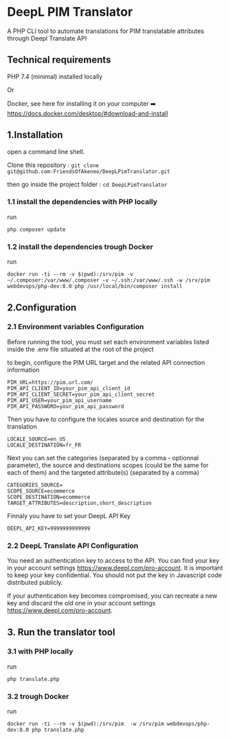 # DeepL PIM Translator
A PHP CLI tool to automate translations for PIM translatable attributes through Deepl Translate API

## Technical requirements

PHP 7.4 (minimal) installed locally

Or

Docker, see here for installing it on your computer ➡️ https://docs.docker.com/desktop/#download-and-install

## 1.Installation

open a command line shell.

Clone this repository : `git clone git@github.com:FriendsOfAkeneo/DeepLPimTranslator.git`

then go inside the project folder : `cd DeepLPimTranslator`

### 1.1 install the dependencies with PHP locally
run
```
php composer update
```

### 1.2 install the dependencies trough Docker
run
```
docker run -ti --rm -v $(pwd):/srv/pim -v ~/.composer:/var/www/.composer -v ~/.ssh:/var/www/.ssh -w /srv/pim webdevops/php-dev:8.0 php /usr/local/bin/composer install
```

## 2.Configuration

### 2.1 Environment variables Configuration

Before running the tool, you must set each environment variables listed inside the .env file situated at the root of the project

to begin, configure the PIM URL target and the related API connection information
```
PIM_URL=https://pim.url.com/
PIM_API_CLIENT_ID=your_pim_api_client_id
PIM_API_CLIENT_SECRET=your_pim_api_client_secret
PIM_API_USER=your_pim_api_username
PIM_API_PASSWORD=your_pim_api_password
```

Then you have to configure the locales source and destination for the translation
```
LOCALE_SOURCE=en_US
LOCALE_DESTINATION=fr_FR
```
Next you can set the categories  (separated by a comma - optionnal parameter), the source and destinations scopes (could be the same for each of them) and the targeted attribute(s) (separated by a comma)
```
CATEGORIES_SOURCE=
SCOPE_SOURCE=ecommerce
SCOPE_DESTINATION=ecommerce
TARGET_ATTRIBUTES=description,short_description
```
Finnaly you have to set your DeepL API Key 
```
DEEPL_API_KEY=9999999999999
```

### 2.2 DeepL Translate API Configuration

You need an authentication key to access to the API.
You can find your key in your account settings https://www.deepl.com/pro-account. It is important to keep your key confidential. You should not put the key in Javascript code distributed publicly.

If your authentication key becomes compromised, you can recreate a new key and discard the old one in your account settings https://www.deepl.com/pro-account.

## 3. Run the translator tool

### 3.1 with PHP locally
run
```
php translate.php
```

### 3.2 trough Docker
run
```
docker run -ti --rm -v $(pwd):/srv/pim  -w /srv/pim webdevops/php-dev:8.0 php translate.php
```




